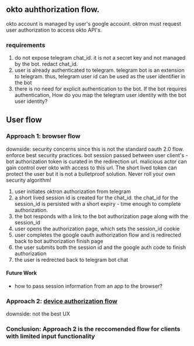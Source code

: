 ## okto auhthorization flow.

okto account is managed by user's google account. oktron must request user authorization to access okto API's.

### requirements
1. do not expose telegram chat_id. it is not a secret key and not managed by the bot. redact chat_id.
2. user is already authenticated to telegram. telegram bot is an extension to telegram. thus, telegram user id can be used as the user identifier in the bot
3. there is no need for explicit authentication to the bot. If the bot requires authentication, How do you map the telegram user identity with the bot user identity?

## User flow

### Approach 1: browser flow
downside: security concerns since this is not the standard oauth 2.0 flow. enforce best security practices. bot session passed between user client's - bot authorization token is curated in the redirection url. malicious actor can gain control over okto with access to this url. The short lived token can protect the user but it is not a bulletproof solution. Never roll your own security algorithm!

1. user initiates oktron authorization from telegram
2. a short lived session id is created for the chat_id. the chat_id for the session_id is persisted with a short expiry - time enough to complete authorization.
3. the bot responds with a link to the bot authorization page along with the session_id
4. user opens the authorization page, which sets the session_id cookie
5. user completes the google oauth authorization flow and is redirected back to bot authorization finish page
6. the user submits both the session id and the google auth code to finish authorization
7. the user is redrected back to telegram bot chat

#### Future Work

- how to pass session information from an app to the browser?


### Approach 2: [device authorization flow](https://www.oauth.com/oauth2-servers/device-flow/user-flow/)
downside: not the best UX

### Conclusion: Approach 2 is the reccomended flow for clients with limited input functionality


